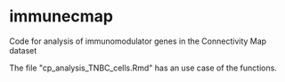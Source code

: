# immunecmap
Code for analysis of immunomodulator genes in the Connectivity Map dataset

The file "cp_analysis_TNBC_cells.Rmd" has an use case of the functions.
